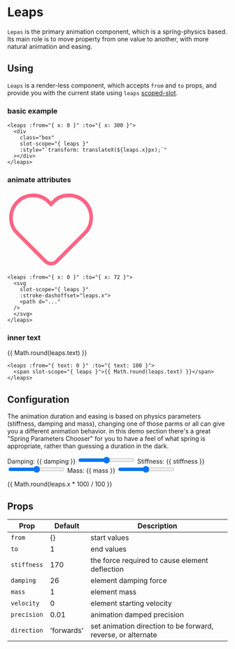 # Leaps

`Lepas` is the primary animation component, which is a spring-physics based. Its main role is to move property from one value to another, with more natural animation and easing.

## Using

`Leaps` is a render-less component, which accepts `from` and `to` props, and provide you with the current state using `leaps` [scoped-slot](https://vuejs.org/v2/guide/components-slots.html#Scoped-Slots).

### basic example

<leaps :from="{ x: 0 }" :to="{ x: 300 }" direction="alternate">
  <div
    class="box"
    slot-scope="{ leaps }"
    :style="`transform: translateX(${leaps.x}px);`"
  ></div>
</leaps>

```vue
<leaps :from="{ x: 0 }" :to="{ x: 300 }">
  <div
    class="box"
    slot-scope="{ leaps }"
    :style="`transform: translateX(${leaps.x}px);`"
  ></div>
</leaps>
```

### animate attributes

<leaps :from="{ x: 0 }" :to="{ x: 72 }" direction="alternate">
  <svg viewBox="0 0 24 21.1" id="heart" fill="none" slot-scope="{ leaps }" stroke="rgb(255, 99, 132)" :stroke-dashoffset="leaps.x" stroke-dasharray="72" width="200px" >
    <path d="M21.3,3c-1.2-1.2-2.7-1.8-4.4-1.8c-1.6,0-3.2,0.6-4.3,1.8L12,3.6L11.4,3c-1.2-1.2-2.7-1.8-4.3-1.8C5.5,1.2,3.9,1.8,2.8,3
C1.6,4.2,1,5.7,1,7.3s0.6,3.2,1.8,4.3l7.6,7.6c0.4,0.4,1,0.7,1.6,0.7c0.6,0,1.2-0.2,1.6-0.7l7.6-7.6C23.6,9.3,23.6,5.4,21.3,3z"/>
  </svg>
</leaps>

```vue
<leaps :from="{ x: 0 }" :to="{ x: 72 }">
  <svg
    slot-scope="{ leaps }"
    :stroke-dashoffset="leaps.x">
    <path d="..."
  />
  </svg>
</leaps>
```

### inner text

<leaps :from="{ text: 0 }" :to="{ text: 100 }" direction="alternate">
  <span slot-scope="{ leaps }" class="text">{{ Math.round(leaps.text) }}</span>
</leaps>

```vue
<leaps :from="{ text: 0 }" :to="{ text: 100 }">
  <span slot-scope="{ leaps }">{{ Math.round(leaps.text) }}</span>
</leaps>
```

## Configuration

The animation duration and easing is based on physics parameters (stiffness, damping and mass), changing one of those parms or all can give you a different animation behavior. in this demo section there's a great "Spring Parameters Chooser" for you to have a feel of what spring is appropriate, rather than guessing a duration in the dark.

<label>Damping: {{ damping }}</label>
<input type="range" v-model="damping" min="10" max="100">
<label>Stiffness: {{ stiffness }}</label>
<input type="range" v-model="stiffness" min="50" max="300">
<label>Mass: {{ mass }}</label>
<input type="range" v-model="mass" min="1" max="5" step="0.1">

<leaps :from="{ x: 0 }" :to="{ x: 400 }" :damping="Number(damping)" :mass="Number(mass)" :stiffness="Number(stiffness)" direction="alternate">
  <div
    class="box"
    slot-scope="{ leaps }"
    :style="`transform: translateX(${leaps.x}px);`"
  >
{{ Math.round(leaps.x * 100) / 100 }}
   </div>
</leaps>

<Chart :damping="damping" :stiffness="stiffness" :mass="mass"></Chart>

## Props

|Prop        |Default |Description|
|------------|-----|-----------|
|`from`      |{}  |start values|
|`to`        |1   |end values|
|`stiffness` |170 |the force required to cause element deflection|
|`damping`   |26  |element damping force|
|`mass`      |1   |element mass|
|`velocity`  |0   |element starting velocity|
|`precision` |0.01|animation damped precision|
|`direction` |'forwards'|set animation direction to be forward, reverse, or alternate|

<script>
export default {
  data () {
    return {
      damping: 26,
      stiffness: 180,
      mass: 1
    }
  }
}
</script>